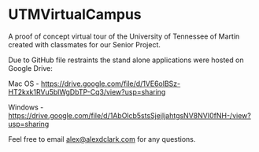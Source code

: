 # UTMVirtualCampus
A proof of concept virtual tour of the University of Tennessee of Martin created with classmates for our Senior Project. 

Due to GitHub file restraints the stand alone applications were hosted on Google Drive:

Mac OS - https://drive.google.com/file/d/1VE6olBSz-HT2kxk1RVu5blWgDbTP-Cq3/view?usp=sharing 

Windows - https://drive.google.com/file/d/1AbOlcb5stsSjejljahtgsNV8NVI0fNH-/view?usp=sharing

Feel free to email alex@alexdclark.com for any questions. 
